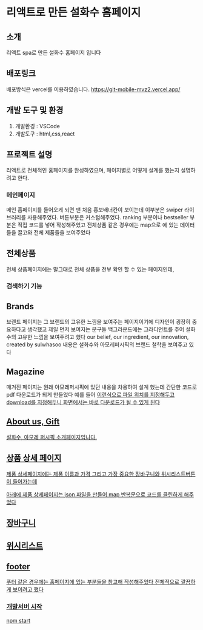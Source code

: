 # 리액트로 만든 설화수 홈페이지

## 소개

리액트 spa로 만든 설화수 홈페이지 입니다

## 배포링크

배포방식은 vercel를 이용하였습니다.
https://git-mobile-mvz2.vercel.app/

## 개발 도구 및 환경

1. 개발환경 : VSCode
2. 개발도구 : html,css,react

## 프로젝트 설명
리액트로 전체적인 홈페이지를 완성하였으며, 페이지별로 어떻게 설계를 했는지 설명하려고 한다.

### 메인페이지
메인 홈페이지를 들어오게 되면 맨 처음 홍보배너칸이 보이는데 이부분은 swiper 라이브러리를 사용해주었다.
버튼부분은 커스텀해주었다.
ranking 부분이나 bestseller 부분은 직접 코드를 넣어 작성해주었고 
전체상품 같은 경우에는 map으로 <productItem>에 있는 데이터들을 끌고와 전체 제품들을 보여주었다

## 전체상품

전체 상품페이지에는 말그대로 전체 상품을 전부 확인 할 수 있는 페이지인데,

### 검색하기 기능


## Brands

브랜드 페이지는 그 브랜드의 고유한 느낌을 보여주는 페이지이기에 디자인이 굉장히 중요하다고 생각했고
제일 먼저 보여지는 문구들 백그라운드에는 그라디언트를 주어 설화수의 고유한 느낌을 보여주려고 했다
our belief, our ingredient, our innovation, created by sulwhasoo 내용은 설화수와 아모레퍼시픽의 브랜드 철학을 보여주고 있다

## Magazine

매거진 페이지는 원래 아모레퍼시픽에 있던 내용을 차용하여 설계 했는데
간단한 코드로 pdf 다운로드가 되게 만들었다
예를 들어 <a href="/pdf/sulwhasoo_2021_vol.98 (1).pdf" download="/pdf/sulwhasoo_2021_vol.98 (1).pdf">
이런식으로 파일 위치를 지정해두고 download를 지정해두니 화면에서는 바로 다운로드가 될 수 있게 된다

## About us, Gift

설화수, 아모레 퍼시픽 소개페이지입니다.


## 상품 상세 페이지
제품 상세페이지에는 제품 이름과 가격
그리고 가장 중요한 장바구니와 위시리스트버튼이 들어가는데

아래에 제품 상세페이지는 json 파일을 만들어 map 반복문으로 코드를 클린하게 해주었다

## 장바구니
## 위시리스트

## footer
푸터 같은 경우에는 홈페이지에 있는 부분들을 참고해 작성해주었다
전체적으로 깔끔하게 보이려고 했다


### 개발서버 시작
npm start
